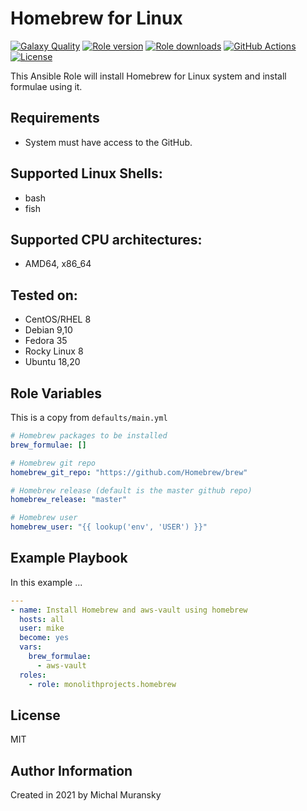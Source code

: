 # Homebrew for Linux

[![Galaxy Quality](https://img.shields.io/ansible/quality/55459?style=flat&logo=ansible)](https://galaxy.ansible.com/monolithprojects/homebrew)
[![Role version](https://img.shields.io/github/v/release/MonolithProjects/ansible-homebrew)](https://galaxy.ansible.com/monolithprojects/homebrew)
[![Role downloads](https://img.shields.io/ansible/role/d/55459)](https://galaxy.ansible.com/monolithprojects/homebrew)
[![GitHub Actions](https://github.com/MonolithProjects/ansible-homebrew/workflows/molecule%20test/badge.svg)](https://github.com/MonolithProjects/ansible-homebrew/actions)
[![License](https://img.shields.io/github/license/MonolithProjects/ansible-homebrew)](https://github.com/MonolithProjects/ansible-homebrew/blob/main/LICENSE)

This Ansible Role will install Homebrew for Linux system and install formulae using it.

## Requirements

* System must have access to the GitHub.

## Supported Linux Shells:

- bash
- fish

## Supported CPU architectures:

* AMD64, x86_64

## Tested on:

* CentOS/RHEL 8
* Debian 9,10
* Fedora 35
* Rocky Linux 8
* Ubuntu 18,20

## Role Variables

This is a copy from `defaults/main.yml`

```yaml
# Homebrew packages to be installed
brew_formulae: []

# Homebrew git repo
homebrew_git_repo: "https://github.com/Homebrew/brew"

# Homebrew release (default is the master github repo)
homebrew_release: "master"

# Homebrew user
homebrew_user: "{{ lookup('env', 'USER') }}"
```

## Example Playbook

In this example ...

```yaml
---
- name: Install Homebrew and aws-vault using homebrew
  hosts: all
  user: mike
  become: yes
  vars:
    brew_formulae:
      - aws-vault
  roles:
    - role: monolithprojects.homebrew
```

## License

MIT

## Author Information

Created in 2021 by Michal Muransky
